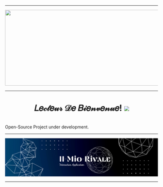 -------
<p align="center">
<img src="https://github.com/Legendary-Person/Il-Mio-Rivale/blob/main/%F0%9D%90%BC%F0%9D%90%BC-%F0%9D%91%80%F0%9D%90%BC%F0%9D%92%AA-%F0%9D%91%85%F0%9D%90%BC%F0%9D%92%B1%F0%9D%92%9C%F0%9D%90%BF%F0%9D%90%B8%20(1)-min.gif" width="1100px" height="250px"/>
</p>

-------
<h1 align="center"><b>𝐿𝑒𝒸𝓉𝑒𝓊𝓇 𝒟𝑒 𝐵𝒾𝑒𝓃𝓋𝑒𝓃𝓊𝑒!</b> <img width="36px" src="https://raw.githubusercontent.com/TheDudeThatCode/TheDudeThatCode/master/Assets/Hi.gif"/></h1> 
<!--Welcome Reader!-->
<!--𝐼𝐼-𝑀𝐼𝒪-𝑅𝐼𝒱𝒜𝐿𝐸-->
<br/>
Open-Source Project under development.

-------
<p align="center">
<img src="https://github.com/Legendary-Person/Il-Mio-Rivale/blob/main/Abstract%20Technology%20Profile%20LinkedIn%20Banner.png"/>
<!--Primary Banner IMG Link="https://github.com/Legendary-Person/Il-Mio-Rivale/blob/main/Abstract%20Technology%20Profile%20LinkedIn%20Banner.png"-->
</p>

-------
